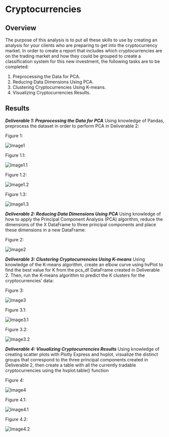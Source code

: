 # Cryptocurrencies

## Overview

The purpose of this analysis is to put all these skills to use by creating an analysis for your clients who are preparing to get into the cryptocurrency market. In order to create a report that includes which cryptocurrencies are on the trading market and how they could be grouped to create a classification system for this new investment, the following tasks are to be completed: 

1. Preprocessing the Data for PCA.
2. Reducing Data Dimensions Using PCA.
3. Clustering Cryptocurrencies Using K-means.
4. Visualizing Cryptocurrencies Results.

## Results


***Deliverable 1: Preprocessing the Data for PCA***
Using knowledge of Pandas, preprocess the dataset in order to perform PCA in Deliverable 2:

Figure 1:

![Image1](https://raw.githubusercontent.com/krismbah/Cryptocurrencies/main/D1.png)


Figure 1.1:

![Image1.1](https://raw.githubusercontent.com/krismbah/Cryptocurrencies/main/D1.1.png)


Figure 1.2:

![Image1.2](https://raw.githubusercontent.com/krismbah/Cryptocurrencies/main/D1.2.png)


Figure 1.3:

![Image1.3](https://raw.githubusercontent.com/krismbah/Cryptocurrencies/main/D1.3.png)



***Deliverable 2: Reducing Data Dimensions Using PCA***
Using knowledge of how to apply the Principal Component Analysis (PCA) algorithm, reduce the dimensions of the X DataFrame to three principal components and place these dimensions in a new DataFrame:

Figure 2:

![Image2](https://raw.githubusercontent.com/krismbah/Cryptocurrencies/main/D2.png)



***Deliverable 3: Clustering Cryptocurrencies Using K-means***
Using knowledge of the K-means algorithm, create an elbow curve using hvPlot to find the best value for K from the pcs_df DataFrame created in Deliverable 2. Then, run the K-means algorithm to predict the K clusters for the cryptocurrencies’ data:

Figure 3:

![Image3](https://raw.githubusercontent.com/krismbah/Cryptocurrencies/main/D3.png)


Figure 3.1:

![Image3.1](https://raw.githubusercontent.com/krismbah/Cryptocurrencies/main/D3.1.png)


Figure 3.2:

![Image3.2](https://raw.githubusercontent.com/krismbah/Cryptocurrencies/main/D3.2.png)




***Deliverable 4: Visualizing Cryptocurrencies Results***
Using knowledge of creating scatter plots with Plotly Express and hvplot, visualize the distinct groups that correspond to the three principal components  created in Deliverable 2, then create a table with all the currently tradable cryptocurrencies using the hvplot.table() function

Figure 4:

![Image4](https://raw.githubusercontent.com/krismbah/Cryptocurrencies/main/D4.png)


Figure 4.1:

![Image4.1](https://raw.githubusercontent.com/krismbah/Cryptocurrencies/main/D4.1.png)


Figure 4.2:

![Image4.2](https://raw.githubusercontent.com/krismbah/Cryptocurrencies/main/D4.2.png)

